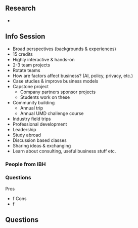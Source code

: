 ## Research

- 

## Info Session

- Broad perspectives (backgrounds & experiences)
- 15 credits
- Highly interactive & hands-on
- 2-3 team projects
- Rotate teams
- How are factors affect business? (AI, policy, privacy, etc.)
- Case studies & improve business models
- Capstone project
	- Company partners sponsor projects
	- Students work on these
- Community building
	- Annual trip
	- Annual UMD challenge course
- Industry field trips
- Professional development
- Leadership
- Study abroad
- Discussion based classes
- Sharing ideas & exchanging
- Learn about consulting, useful business stuff etc.
### People from IBH

### Questions

Pros
- f
Cons
- f

## Questions

